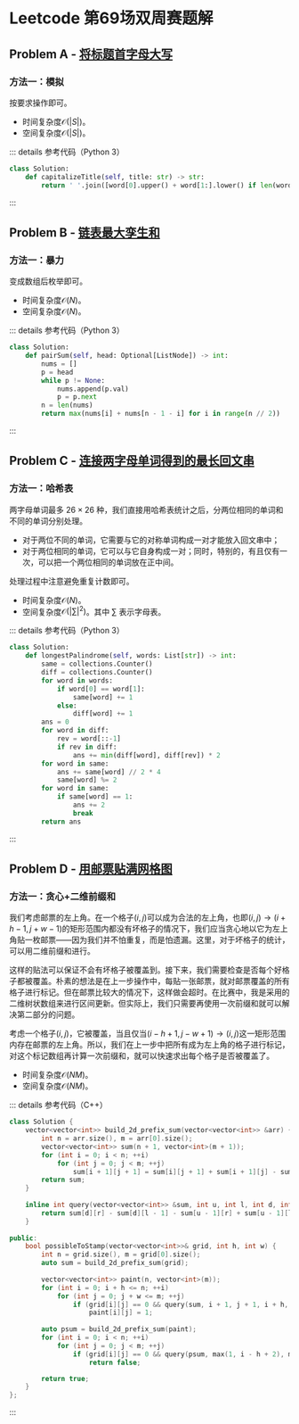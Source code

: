 # Leetcode 第69场双周赛题解

## Problem A - [将标题首字母大写](https://leetcode-cn.com/problems/capitalize-the-title/)

### 方法一：模拟

按要求操作即可。

- 时间复杂度$\mathcal{O}(|S|)$。
- 空间复杂度$\mathcal{O}(|S|)$。

::: details 参考代码（Python 3）

```python
class Solution:
    def capitalizeTitle(self, title: str) -> str:
        return ' '.join([word[0].upper() + word[1:].lower() if len(word) > 2 else word.lower() for word in title.split()])
```

:::

## Problem B - [链表最大孪生和](https://leetcode-cn.com/problems/maximum-twin-sum-of-a-linked-list/)

### 方法一：暴力

变成数组后枚举即可。

- 时间复杂度$\mathcal{O}(N)$。
- 空间复杂度$\mathcal{O}(N)$。

::: details 参考代码（Python 3）

```python
class Solution:
    def pairSum(self, head: Optional[ListNode]) -> int:
        nums = []
        p = head
        while p != None:
            nums.append(p.val)
            p = p.next
        n = len(nums)
        return max(nums[i] + nums[n - 1 - i] for i in range(n // 2))
```

:::

## Problem C - [连接两字母单词得到的最长回文串](https://leetcode-cn.com/problems/longest-palindrome-by-concatenating-two-letter-words/)

### 方法一：哈希表

两字母单词最多 $26\times26$ 种，我们直接用哈希表统计之后，分两位相同的单词和不同的单词分别处理。

- 对于两位不同的单词，它需要与它的对称单词构成一对才能放入回文串中；
- 对于两位相同的单词，它可以与它自身构成一对；同时，特别的，有且仅有一次，可以把一个两位相同的单词放在正中间。

处理过程中注意避免重复计数即可。

- 时间复杂度$\mathcal{O}(N)$。
- 空间复杂度$\mathcal{O}(|\sum|^2)$。其中 $\sum$ 表示字母表。

::: details 参考代码（Python 3）

```python
class Solution:
    def longestPalindrome(self, words: List[str]) -> int:
        same = collections.Counter()
        diff = collections.Counter()
        for word in words:
            if word[0] == word[1]:
                same[word] += 1
            else:
                diff[word] += 1
        ans = 0
        for word in diff:
            rev = word[::-1]
            if rev in diff:
                ans += min(diff[word], diff[rev]) * 2
        for word in same:
            ans += same[word] // 2 * 4
            same[word] %= 2
        for word in same:
            if same[word] == 1:
                ans += 2
                break
        return ans
```

:::

## Problem D - [用邮票贴满网格图](https://leetcode-cn.com/problems/stamping-the-grid/)

### 方法一：贪心+二维前缀和

我们考虑邮票的左上角。在一个格子$(i,j)$可以成为合法的左上角，也即$(i,j)\to(i+h-1,j+w-1)$的矩形范围内都没有坏格子的情况下，我们应当贪心地以它为左上角贴一枚邮票——因为我们并不怕重复，而是怕遗漏。这里，对于坏格子的统计，可以用二维前缀和进行。

这样的贴法可以保证不会有坏格子被覆盖到。接下来，我们需要检查是否每个好格子都被覆盖。朴素的想法是在上一步操作中，每贴一张邮票，就对邮票覆盖的所有格子进行标记。但在邮票比较大的情况下，这样做会超时。在比赛中，我是采用的二维树状数组来进行区间更新。但实际上，我们只需要再使用一次前缀和就可以解决第二部分的问题。

考虑一个格子$(i,j)$，它被覆盖，当且仅当$(i-h+1,j-w+1)\to(i,j)$这一矩形范围内存在邮票的左上角。所以，我们在上一步中把所有成为左上角的格子进行标记，对这个标记数组再计算一次前缀和，就可以快速求出每个格子是否被覆盖了。

- 时间复杂度$\mathcal{O}(NM)$。
- 空间复杂度$\mathcal{O}(NM)$。

::: details 参考代码（C++）

```cpp
class Solution {
    vector<vector<int>> build_2d_prefix_sum(vector<vector<int>> &arr) {
        int n = arr.size(), m = arr[0].size();
        vector<vector<int>> sum(n + 1, vector<int>(m + 1));
        for (int i = 0; i < n; ++i)
            for (int j = 0; j < m; ++j)
                sum[i + 1][j + 1] = sum[i][j + 1] + sum[i + 1][j] - sum[i][j] + arr[i][j];
        return sum;
    }
    
    inline int query(vector<vector<int>> &sum, int u, int l, int d, int r) {
        return sum[d][r] - sum[d][l - 1] - sum[u - 1][r] + sum[u - 1][l - 1];
    }
    
public:
    bool possibleToStamp(vector<vector<int>>& grid, int h, int w) {
        int n = grid.size(), m = grid[0].size();
        auto sum = build_2d_prefix_sum(grid);
       
        vector<vector<int>> paint(n, vector<int>(m));
        for (int i = 0; i + h <= n; ++i)
            for (int j = 0; j + w <= m; ++j)
                if (grid[i][j] == 0 && query(sum, i + 1, j + 1, i + h, j + w) == 0)
                    paint[i][j] = 1;
        
        auto psum = build_2d_prefix_sum(paint);
        for (int i = 0; i < n; ++i)
            for (int j = 0; j < m; ++j)
                if (grid[i][j] == 0 && query(psum, max(1, i - h + 2), max(1, j - w + 2), i + 1, j + 1) == 0)
                    return false;

        return true;
    }
};
```

:::

<Utterances />
